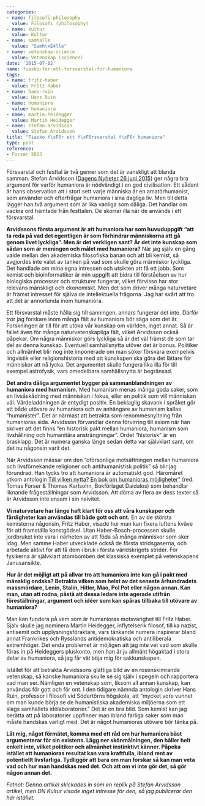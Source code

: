 ```yaml
---
categories:
- name: filosofi-philosophy
  value: Filosofi (philosophy)
- name: kultur
  value: Kultur
- name: samhalle
  value: "Samh\xE4lle"
- name: vetenskap-science
  value: Vetenskap (science)
date: '2015-07-02'
name: fiasko-for-ett-forsvarstal-for-humaniora
tags:
- name: fritz-haber
  value: Fritz Haber
- name: hans-ruin
  value: Hans Ruin
- name: humaniora
  value: humaniora
- name: martin-heidegger
  value: Martin Heidegger
- name: stefan-arvidsson
  value: Stefan Arvidsson
title: "Fiasko f\xF6r ett f\xF6rsvarstal f\xF6r humaniora"
type: post
reference:
- Forser 2013
---
```

Försvarstal och festtal är två genrer som det är vanskligt att blanda samman. Stefan Arvidsson ([Dagens Nyheter 26 juni 2015](http://www.dn.se/kultur-noje/kulturdebatt/stefan-arvidsson-humaniora-hjalper-oss-att-forsta-det-frammande/)) ger några bra argument för varför humaniora är nödvändigt i en god civilisation. Ett sådant är hans observation att i stort sett varje människa är en amatörhumanist, som använder och efterfrågar humaniora i sina dagliga liv. Men till detta lägger han två argument som är lika vanliga som dåliga. Det handlar om vackra ord hämtade från festtalen. De skorrar illa när de används i ett försvarstal.

**Arvidssons första argument är att humaniora har som huvuduppgift “att ta reda på vad det egentligen är som förhindrar människorna att gå genom livet lyckliga”. Men är det verkligen sant? Är det inte kunskap som sådan som är meningen och målet med humaniora?** När jag själv en gång valde mellan den akademiska filosofiska banan och att bli kemist, så avgjordes inte valet av tanken på vad som skulle göra människor lyckliga. Det handlade om mina egna intressen och utsikten att få ett jobb. Som kemist och bioinformatiker är min uppgift att bidra till förståelsen av hur biologiska processer och strukturer fungerar, vilket förvisso har stor relevans mänskligt och ekonomiskt. Men det som driver många naturvetare är främst intresset för själva de intellektuella frågorna. Jag har svårt att tro att det är annorlunda inom humaniora.

Ett försvarstal måste hålla sig till sanningen, annars fungerar det inte. Därför tror jag forskare inom många fält av humaniora bör säga som det är. Forskningen är till för att utöka vår kunskap om världen, inget annat. Så är fallet även för många naturvetenskapliga fält, vilket Arvidsson också påpekar. Om några människor görs lyckliga så är det väl främst de som tar del av denna kunskap. Eventuell samhällsnytta utöver det är bonus. Politiker och allmänhet blir nog inte imponerade om man söker försvara exempelvis lingvistik eller religionshistoria med att kunskapen ska göra det lättare för människor att nå lycka. Det argumentet skulle fungera lika illa för till exempel astrofysik, vars omedelbara samhällsnytta är begränsad.

**Det andra dåliga argumentet bygger på sammanblandningen av humaniora med humanism.** Med humanism menas många goda saker, som en livsåskådning med människan i fokus, eller en politik som vill människan väl. Värdeladdningen är entydigt positiv. En beklaglig skavank i språket gör att både utövare av humaniora och av anhängare av humanism kallas “humanister”. Det är närmast att betrakta som renommésnyltning från humanioras sida. Arvidsson förvandlar denna förvirring till axiom när han skriver att det finns “en historisk pakt mellan humaniora, humanism som livshållning och humanitära ansträngningar”. Ordet “historisk” är en brasklapp. Det är numera ganska länge sedan detta var självklart sant, om det nu någonsin varit det.

När Arvidsson mässar om den “oförsonliga motsättningen mellan humaniora och livsförnekande religioner och antihumanistisk politik” så blir jag förundrad. Han tycks tro att humaniora är automatiskt god. Häromåret utkom antologin [Till vilken nytta? En bok om humanioras möjligheter”](/library/9789171734037.html) (red. Tomas Forser &amp; Thomas Karlsohn, Bokförlaget Daidalos) som behandlar liknande frågeställningar som Arvidsson. Att döma av flera av dess texter så är Arvidsson inte ensam i sin naivitet.

**Vi naturvetare har länge haft klart för oss att våra kunskaper och färdigheter kan användas till både gott och ont.** En av de största kemisterna någonsin, Fritz Haber, visade hur man kan fixera luftens kväve för att framställa konstgödsel. Utan Haber-Bosch-processen skulle jordbruket inte vara i närheten av att föda så många människor som sker idag. Men samme Haber utvecklade också de första stridsgaserna, och arbetade aktivt för att få dem i bruk i första världskrigets strider. För fysikerna är självklart atombomben det klassiska exemplet på vetenskapens Janusansikte.

**Hur är det möjligt att på allvar tro att humaniora inte kan gå i pakt med mänsklig ondska? Betrakta vilken som helst av det senaste århundradets massmördare, Lenin, Stalin, Hitler, Mao, Pol Pot eller någon annan. Kan man, utan att rodna, påstå att dessa ledare inte agerade utifrån föreställningar, argument och idéer som kan spåras tillbaka till utövare av humaniora?**

Man kan fundera på vem som är humanioras motsvarighet till Fritz Haber. Själv skulle jag nominera Martin Heidegger, inflytelserik filosof, tillika nazist, antisemit och upplysningsföraktare, vars tänkande numera inspirerar bland annat Frankrikes och Rysslands antidemokratiska och antiliberala extremhöger. Det enda problemet är möjligen att jag inte vet vad som skulle föras in på Heideggers pluskonto, men han är ju allmänt högaktad i stora delar av humaniora, så jag får väl böja mig för sakkunskapen.

Istället för att betrakta Arvidssons glättiga bild av en rosenskimrande vetenskap, så kanske humaniora skulle se sig själv i spegeln och rapportera vad man ser. Nämligen en vetenskap som, liksom all annan kunskap, kan användas för gott och för ont. I den tidigare nämnda antologin skriver Hans Ruin, professor i filosofi vid Södertörns högskola, att “mycket vore vunnet om man kunde börja se de humanistiska akademiska miljöerna som ett slags samhällets idélaboratorier.” Det är en bra bild. Som kemist kan jag berätta att på laboratorier uppfinner man ibland farliga saker som man måste handskas varligt med. Det är något humanioras utövare bör tänka på.

**Låt mig, något förmätet, komma med ett råd om hur humaniora bäst argumenterar för sin existens. Lägg ner skönmålningen, den håller helt enkelt inte, vilket politiker och allmänhet instinktivt känner. Påpeka istället att humanioras resultat kan vara kraftfulla, ibland rent av potentiellt livsfarliga. Tydliggör att bara om man forskar så kan man veta vad och hur man handskas med det. Och att om vi inte gör det, så gör någon annan det.**

*Fotnot: Denna artikel skickades in som en replik på Stefan Arvidsson artikel, men DN Kultur visade inget intresse för den, så jag publicerar den här istället.*

